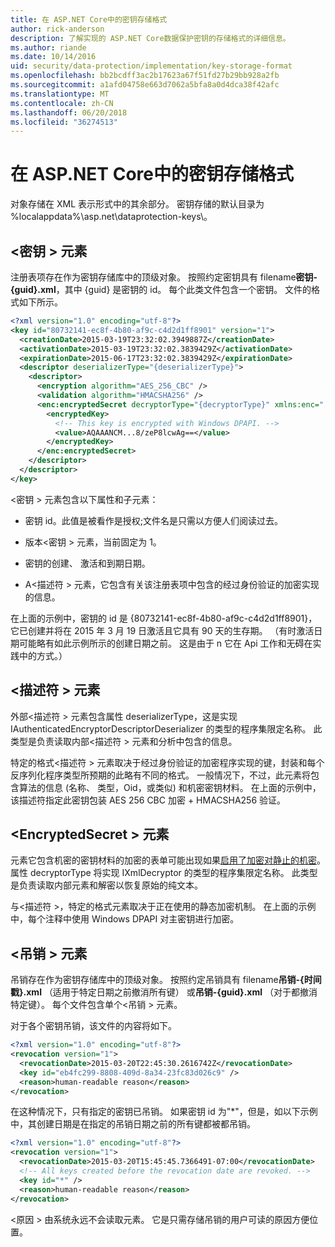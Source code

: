 ```yaml
---
title: 在 ASP.NET Core中的密钥存储格式
author: rick-anderson
description: 了解实现的 ASP.NET Core数据保护密钥的存储格式的详细信息。
ms.author: riande
ms.date: 10/14/2016
uid: security/data-protection/implementation/key-storage-format
ms.openlocfilehash: bb2bcdff3ac2b17623a67f51fd27b29bb928a2fb
ms.sourcegitcommit: a1afd04758e663d7062a5bfa8a0d4dca38f42afc
ms.translationtype: MT
ms.contentlocale: zh-CN
ms.lasthandoff: 06/20/2018
ms.locfileid: "36274513"
---
```

# <a name="key-storage-format-in-aspnet-core"></a>在 ASP.NET Core中的密钥存储格式

<a name="data-protection-implementation-key-storage-format"></a>

对象存储在 XML 表示形式中的其余部分。 密钥存储的默认目录为 %localappdata%\asp.net\dataprotection-keys\。

## <a name="the-key-element"></a>\<密钥 > 元素

注册表项存在作为密钥存储库中的顶级对象。 按照约定密钥具有 filename**密钥-{guid}.xml**，其中 {guid} 是密钥的 id。 每个此类文件包含一个密钥。 文件的格式如下所示。

```xml
<?xml version="1.0" encoding="utf-8"?>
<key id="80732141-ec8f-4b80-af9c-c4d2d1ff8901" version="1">
  <creationDate>2015-03-19T23:32:02.3949887Z</creationDate>
  <activationDate>2015-03-19T23:32:02.3839429Z</activationDate>
  <expirationDate>2015-06-17T23:32:02.3839429Z</expirationDate>
  <descriptor deserializerType="{deserializerType}">
    <descriptor>
      <encryption algorithm="AES_256_CBC" />
      <validation algorithm="HMACSHA256" />
      <enc:encryptedSecret decryptorType="{decryptorType}" xmlns:enc="...">
        <encryptedKey>
          <!-- This key is encrypted with Windows DPAPI. -->
          <value>AQAAANCM...8/zeP8lcwAg==</value>
        </encryptedKey>
      </enc:encryptedSecret>
    </descriptor>
  </descriptor>
</key>
```

\<密钥 > 元素包含以下属性和子元素：

* 密钥 id。此值是被看作是授权;文件名是只需以方便人们阅读过去。

* 版本\<密钥 > 元素，当前固定为 1。

* 密钥的创建、 激活和到期日期。

* A\<描述符 > 元素，它包含有关该注册表项中包含的经过身份验证的加密实现的信息。

在上面的示例中，密钥的 id 是 {80732141-ec8f-4b80-af9c-c4d2d1ff8901}，它已创建并将在 2015 年 3 月 19 日激活且它具有 90 天的生存期。 （有时激活日期可能略有如此示例所示的创建日期之前。 这是由于 n 它在 Api 工作和无碍在实践中的方式。）

## <a name="the-descriptor-element"></a>\<描述符 > 元素

外部\<描述符 > 元素包含属性 deserializerType，这是实现 IAuthenticatedEncryptorDescriptorDeserializer 的类型的程序集限定名称。 此类型是负责读取内部\<描述符 > 元素和分析中包含的信息。

特定的格式\<描述符 > 元素取决于经过身份验证的加密程序实现的键，封装和每个反序列化程序类型所预期的此略有不同的格式。 一般情况下，不过，此元素将包含算法的信息 (名称、 类型，Oid，或类似) 和机密密钥材料。 在上面的示例中，该描述符指定此密钥包装 AES 256 CBC 加密 + HMACSHA256 验证。

## <a name="the-encryptedsecret-element"></a>\<EncryptedSecret > 元素

<encryptedSecret>元素它包含机密的密钥材料的加密的表单可能出现如果[启用了加密对静止的机密](xref:security/data-protection/implementation/key-encryption-at-rest#data-protection-implementation-key-encryption-at-rest)。 属性 decryptorType 将实现 IXmlDecryptor 的类型的程序集限定名称。 此类型是负责读取内部<encryptedKey>元素和解密以恢复原始的纯文本。

与\<描述符 >，特定的格式<encryptedSecret>元素取决于正在使用的静态加密机制。 在上面的示例中，每个注释中使用 Windows DPAPI 对主密钥进行加密。

## <a name="the-revocation-element"></a>\<吊销 > 元素

吊销存在作为密钥存储库中的顶级对象。 按照约定吊销具有 filename**吊销-{时间戳}.xml** （适用于特定日期之前撤消所有键） 或**吊销-{guid}.xml** （对于都撤消特定键）。 每个文件包含单个\<吊销 > 元素。

对于各个密钥吊销，该文件的内容将如下。

```xml
<?xml version="1.0" encoding="utf-8"?>
<revocation version="1">
  <revocationDate>2015-03-20T22:45:30.2616742Z</revocationDate>
  <key id="eb4fc299-8808-409d-8a34-23fc83d026c9" />
  <reason>human-readable reason</reason>
</revocation>
```

在这种情况下，只有指定的密钥已吊销。 如果密钥 id 为"*"，但是，如以下示例中，其创建日期是在指定的吊销日期之前的所有键都被都吊销。

```xml
<?xml version="1.0" encoding="utf-8"?>
<revocation version="1">
  <revocationDate>2015-03-20T15:45:45.7366491-07:00</revocationDate>
  <!-- All keys created before the revocation date are revoked. -->
  <key id="*" />
  <reason>human-readable reason</reason>
</revocation>
```

\<原因 > 由系统永远不会读取元素。 它是只需存储吊销的用户可读的原因方便位置。
